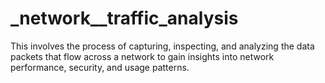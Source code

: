 # _network__traffic_analysis
This involves the process of capturing, inspecting, and analyzing the data packets that flow across a network to gain insights into network performance, security, and usage patterns.
